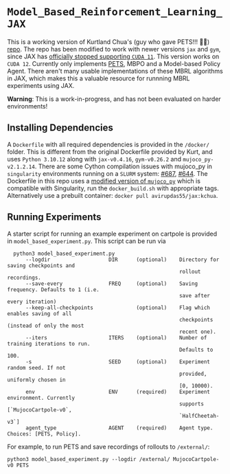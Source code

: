 # `Model_Based_Reinforcement_Learning_JAX`
This is a working version of Kurtland Chua's (guy who gave PETS!!! 🙇‍♂️) [repo](https://github.com/kchua/mbrl-jax.git). The repo has been modified to work with newer versions `jax` and `gym`, since JAX has [officially stopped supporting `CUDA 11`](https://jax.readthedocs.io/en/latest/changelog.html#jaxlib-0-4-26-april-3-2024). This version works on `CUDA 12`.
Currently only implements [PETS](https://arxiv.org/abs/1805.12114), MBPO and a Model-based Policy Agent.
There aren't many usable implementations of these MBRL algorithms in JAX, which makes this a valuable resource for runnning MBRL experiments using JAX.

**Warning**: This is a work-in-progress, and has not been evaluated on harder environments!

## Installing Dependencies

A `Dockerfile` with all required dependencies is provided in the `/docker/` folder. This is different from the original Dockerfile provided by Kurt, and uses `Python 3.10.12` along with `jax-v0.4.16`, `gym-v0.26.2` and `mujoco_py-v2.1.2.14`. There are some Cython compilation issues with mujoco_py in `singularity` environments running on a `SLURM` system: [#687](https://github.com/openai/mujoco-py/issues/687), [#644](https://github.com/openai/mujoco-py/issues/644). The Dockerfile in this repo uses a [modified version of `mujoco_py`](https://github.com/avirupdas55/mujoco-py) which is compatible with Singularity, run the `docker_build.sh` with appropriate tags. Alternatively use a prebuilt container: `docker pull avirupdas55/jax:kchua`.

## Running Experiments

A starter script for running an example experiment on cartpole is provided in `model_based_experiment.py`.
This script can be run via

```
  python3 model_based_experiment.py
      --logdir                   DIR      (optional)    Directory for saving checkpoints and 
                                                        rollout recordings. 
      --save-every               FREQ     (optional)    Saving frequency. Defaults to 1 (i.e. 
                                                        save after every iteration)
      --keep-all-checkpoints              (optional)    Flag which enables saving of all 
                                                        checkpoints (instead of only the most 
                                                        recent one).
      --iters                    ITERS    (optional)    Number of training iterations to run.
                                                        Defaults to 100.
      -s                         SEED     (optional)    Experiment random seed. If not 
                                                        provided, uniformly chosen in 
                                                        [0, 10000).
      env                        ENV      (required)    Experiment environment. Currently 
                                                        supports [`MujocoCartpole-v0`,
                                                        `HalfCheetah-v3`]
      agent_type                 AGENT    (required)    Agent type. Choices: [PETS, Policy].
```

For example, to run PETS and save recordings of rollouts to `/external/`:

```
python3 model_based_experiment.py --logdir /external/ MujocoCartpole-v0 PETS
```
